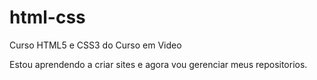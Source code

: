 # html-css
 Curso HTML5 e CSS3 do Curso em Video
 
 Estou aprendendo a criar sites e agora vou gerenciar meus repositorios.
